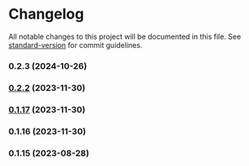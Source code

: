 # Changelog

All notable changes to this project will be documented in this file. See [standard-version](https://github.com/conventional-changelog/standard-version) for commit guidelines.

### 0.2.3 (2024-10-26)

### [0.2.2](https://github.com/RicSanOP/statusbar-pomo-obsidian-custom/compare/v0.1.17...v0.2.2) (2023-11-30)

### [0.1.17](https://github.com/RicSanOP/statusbar-pomo-obsidian-custom/compare/v0.1.16...v0.1.17) (2023-11-30)

### 0.1.16 (2023-11-30)

### 0.1.15 (2023-08-28)
